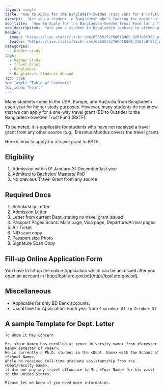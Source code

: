 ```yaml
---
layout: single
title: "How to Apply for the Bangladesh-Sweden Trust Fund for a Travel Grant (BD students only)"
excerpt:  "Are you a student in Bangladesh who's looking for opportunities to travel abroad? The Bangladesh-Sweden Trust Fund for Research and Development (BSTF) offers travel grants to Bangladeshi students who want to attend conferences, workshops, or training programs outside of Bangladesh. In this post, I'll walk you through the steps to apply for a travel grant from the BSTF, including eligibility criteria, application requirements, and deadlines."
seo_title:  "How to Apply for the Bangladesh-Sweden Trust Fund for a Travel Grant (BD students only)"
seo_description:  "Are you a student in Bangladesh looking to attend a conference or training program outside of the country? The Bangladesh-Sweden Trust Fund for Research and Development (BSTF) offers travel grants to Bangladeshi students. In this post, I'll show you how to apply for a travel grant from the BSTF, including eligibility criteria, application requirements, and deadlines."
header:
  image: "https://live.staticflickr.com/65535/52766618900_226fb0f322_o.png"
  teaser: "https://live.staticflickr.com/65535/52766618900_226fb0f322_o.png"
categories:
  - higher-study
tags:
  - Higher Study
  - Travel Grant
  - Bangladesh
  - Bangladeshi Students Abroad
toc: true
toc_label: "Table of Contents"
toc_icon: "heart"
---
```



Many students come to the USA, Europe, and Australia from Bangladesh each year for higher study purposes. However, many students do not know that we can apply for a one-way travel grant (BD to Outside) to the Bangladesh-Sweden Trust Fund (BSTF).

To be noted, it is applicable for students who have not received a travel grant from any other source (e.g., Erasmus Mundus covers the travel grant).

Here is how to apply for a travel grant to BSTF.


## Eligibility
1. Admission within 01 January-31 December last year
2. Admitted to Bachelor/ Masters/ PhD
3. No previous Travel Grant from any source

## Required Docs

1. Scholarship Letter
2. Admission Letter
3. Letter from current Dept. stating no travel grant issued
4. Passport Pages Scans: Main page, Visa page, Departure/Arrival pages
5. Air Ticket
6. NID scan copy
7. Passport size Photo
8. Signature Scan Copy

## Fill-up Online Application Form
You have to fill-up the online Application which can be accessed after you open an account in [http://bstf.erd.gov.bd](http://bstf.erd.gov.bd).

## Miscellaneous
* Applicable for only BD Bank accounts.
* Usual time for Application: Each year from `September 01 to October 31`

## A sample Template for Dept. Letter
```
To Whom It May Concern 

Mr. <Your Name> has enrolled at <your University name> from <Semester Name> semester of <year>. 
He is currently a Ph.D. student in the <Dept. Name> with the School of <School Name>. 
While he received full-time graduate assistantship from the <Dept/Faculty name>, 
it did not pay any travel allowance to Mr. <Your Name> for his visit to the United States. 

Please let me know if you need more information.
```
<!--stackedit_data:
eyJoaXN0b3J5IjpbMTU0MzQ0NzkzNSwtNjU4MjEyMzM5LDEyNj
cxNjg3OTAsMTMyMjA5OTgwNywxNDczMjYyOTU1LC04MDkwNzk0
MTQsMTc1MzY4Njc4N119
-->